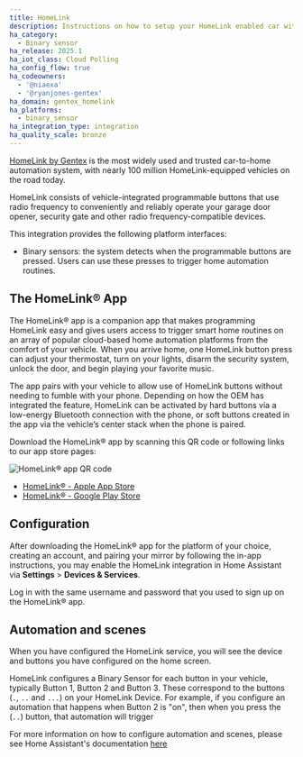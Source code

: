 ```yaml
---
title: HomeLink
description: Instructions on how to setup your HomeLink enabled car with Home Assistant.
ha_category:
  - Binary sensor
ha_release: 2025.1
ha_iot_class: Cloud Polling
ha_config_flow: true
ha_codeowners:
  - '@niaexa'
  - '@ryanjones-gentex'
ha_domain: gentex_homelink
ha_platforms:
  - binary_sensor
ha_integration_type: integration
ha_quality_scale: bronze
---
```


[HomeLink by Gentex](https://www.gentex.com/products-technology/automotive/connected-car/) is the most widely used and trusted car-to-home automation system, with nearly 100 million HomeLink-equipped vehicles on the road today.

HomeLink consists of vehicle-integrated programmable buttons that use radio frequency to conveniently and reliably operate your garage door opener, security gate and other radio frequency-compatible devices.

This integration provides the following platform interfaces:

- Binary sensors: the system detects when the programmable buttons are pressed. Users can use these presses to trigger home automation routines.

## The HomeLink® App

The HomeLink® app is a companion app that makes programming HomeLink easy and gives users access to trigger smart home routines on an array of popular cloud-based home automation platforms from the comfort of your vehicle. When you arrive home, one HomeLink button press can adjust your thermostat, turn on your lights, disarm the security system, unlock the door, and begin playing your favorite music.

The app pairs with your vehicle to allow use of HomeLink buttons without needing to fumble with your phone. Depending on how the OEM has integrated the feature, HomeLink can be activated by hard buttons via a low-energy Bluetooth connection with the phone, or soft buttons created in the app via the vehicle’s center stack when the phone is paired.

Download the HomeLink® app by scanning this QR code or following links to our app store pages:

![HomeLink® app QR code](/images/integrations/gentex_homelink/homelink-qr-code.png)

- [HomeLink® - Apple App Store](https://apps.apple.com/us/app/homelink/id1309231139)
- [HomeLink® - Google Play Store](https://play.google.com/store/apps/details?id=com.gentex.homelink.connect&hl=en-US&pli=1)

## Configuration

After downloading the HomeLink® app for the platform of your choice, creating an account, and pairing your mirror by following the in-app instructions, you may enable the HomeLink integration in Home Assistant via **Settings** > **Devices & Services**.

Log in with the same username and password that you used to sign up on the HomeLink® app.

## Automation and scenes

When you have configured the HomeLink service, you will see the device and buttons you have configured on the home screen.

HomeLink configures a Binary Sensor for each button in your vehicle, typically Button 1, Button 2 and Button 3. These correspond to the buttons (`.`, `..` and `...`) on your HomeLink Device. For example, if you configure an automation that happens when Button 2 is "on", then when you press the (`..`) button, that automation will trigger

For more information on how to configure automation and scenes, please see Home Assistant's documentation [here](https://www.home-assistant.io/getting-started/automation/)
